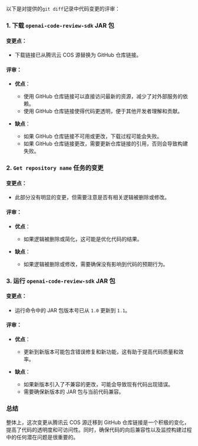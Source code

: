 以下是对提供的`git diff`记录中代码变更的评审：

### 1. 下载 `openai-code-review-sdk` JAR 包

#### 变更点：
- 下载链接已从腾讯云 COS 源替换为 GitHub 仓库链接。

#### 评审：
- **优点**：
  - 使用 GitHub 仓库链接可以直接访问最新的资源，减少了对外部服务的依赖。
  - 使用 GitHub 仓库链接使得代码更透明，便于其他开发者理解和贡献。

- **缺点**：
  - 如果 GitHub 仓库链接不可用或更改，下载过程可能会失败。
  - 如果 GitHub 仓库链接更改，需要更新仓库链接的引用，否则会导致构建失败。

### 2. `Get repository name` 任务的变更

#### 变更点：
- 此部分没有明显的变更，但需要注意是否有相关逻辑被删除或修改。

#### 评审：
- **优点**：
  - 如果逻辑被删除或简化，这可能是优化代码的结果。

- **缺点**：
  - 如果逻辑被删除或修改，需要确保没有影响到代码的预期行为。

### 3. 运行 `openai-code-review-sdk` JAR 包

#### 变更点：
- 运行命令中的 JAR 包版本号已从 `1.0` 更新到 `1.1`。

#### 评审：
- **优点**：
  - 更新到新版本可能包含错误修复和新功能，这有助于提高代码质量和效率。

- **缺点**：
  - 如果新版本引入了不兼容的更改，可能会导致现有代码出现错误。
  - 需要确保新版本的 JAR 包与当前代码兼容。

### 总结

整体上，这次变更从腾讯云 COS 源迁移到 GitHub 仓库链接是一个积极的变化，提高了代码的透明度和可访问性。同时，确保代码的向后兼容性以及监控构建过程中的任何潜在问题是很重要的。